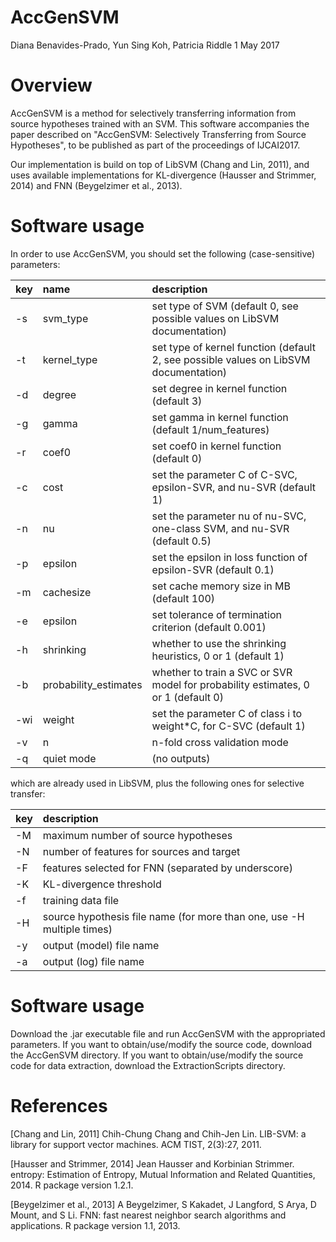 AccGenSVM
================
Diana Benavides-Prado, Yun Sing Koh, Patricia Riddle
1 May 2017

Overview
========

AccGenSVM is a method for selectively transferring information from source hypotheses trained with an SVM. This software accompanies the paper described on "AccGenSVM: Selectively Transferring from Source Hypotheses", to be published as part of the proceedings of IJCAI2017.

Our implementation is build on top of LibSVM (Chang and Lin, 2011), and uses available implementations for KL-divergence (Hausser and Strimmer, 2014) and FNN (Beygelzimer et al., 2013).

Software usage
==============

In order to use AccGenSVM, you should set the following (case-sensitive) parameters:

| key | name                   | description                                                                          |
|:----|:-----------------------|:-------------------------------------------------------------------------------------|
| -s  | svm\_type              | set type of SVM (default 0, see possible values on LibSVM documentation)             |
| -t  | kernel\_type           | set type of kernel function (default 2, see possible values on LibSVM documentation) |
| -d  | degree                 | set degree in kernel function (default 3)                                            |
| -g  | gamma                  | set gamma in kernel function (default 1/num\_features)                               |
| -r  | coef0                  | set coef0 in kernel function (default 0)                                             |
| -c  | cost                   | set the parameter C of C-SVC, epsilon-SVR, and nu-SVR (default 1)                    |
| -n  | nu                     | set the parameter nu of nu-SVC, one-class SVM, and nu-SVR (default 0.5)              |
| -p  | epsilon                | set the epsilon in loss function of epsilon-SVR (default 0.1)                        |
| -m  | cachesize              | set cache memory size in MB (default 100)                                            |
| -e  | epsilon                | set tolerance of termination criterion (default 0.001)                               |
| -h  | shrinking              | whether to use the shrinking heuristics, 0 or 1 (default 1)                          |
| -b  | probability\_estimates | whether to train a SVC or SVR model for probability estimates, 0 or 1 (default 0)    |
| -wi | weight                 | set the parameter C of class i to weight\*C, for C-SVC (default 1)                   |
| -v  | n                      | n-fold cross validation mode                                                         |
| -q  | quiet mode             | (no outputs)                                                                         |

which are already used in LibSVM, plus the following ones for selective transfer:

| key | description                                                            |
|:----|:-----------------------------------------------------------------------|
| -M  | maximum number of source hypotheses                                    |
| -N  | number of features for sources and target                              |
| -F  | features selected for FNN (separated by underscore)                    |
| -K  | KL-divergence threshold                                                |
| -f  | training data file                                                     |
| -H  | source hypothesis file name (for more than one, use -H multiple times) |
| -y  | output (model) file name                                               |
| -a  | output (log) file name                                                 |

Software usage
==============

Download the .jar executable file and run AccGenSVM with the appropriated parameters. If you want to obtain/use/modify the source code, download the AccGenSVM directory. If you want to obtain/use/modify the source code for data extraction, download the ExtractionScripts directory.

References
==========

\[Chang and Lin, 2011\] Chih-Chung Chang and Chih-Jen Lin. LIB-SVM: a library for support vector machines. ACM TIST, 2(3):27, 2011.

\[Hausser and Strimmer, 2014\] Jean Hausser and Korbinian Strimmer. entropy: Estimation of Entropy, Mutual Information and Related Quantities, 2014. R package version 1.2.1.

\[Beygelzimer et al., 2013\] A Beygelzimer, S Kakadet, J Langford, S Arya, D Mount, and S Li. FNN: fast nearest neighbor search algorithms and applications. R package version 1.1, 2013.
